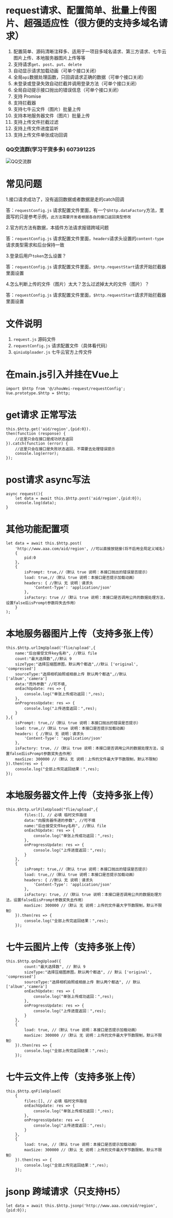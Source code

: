 # request请求、配置简单、批量上传图片、超强适应性（很方便的支持多域名请求）
1. 配置简单、源码清晰注释多、适用于一项目多域名请求、第三方请求、七牛云图片上传、本地服务器图片上传等等
2. 支持请求`get`、`post`、`put`、`delete`
3. 自动显示请求加载动画（可单个接口关闭）
4. 全局`api`数据处理函数，只回调请求正确的数据（可单个接口关闭）
5. 未登录或登录失效自动拦截并调用登录方法（可单个接口关闭）
6. 全局自动提示接口抛出的错误信息（可单个接口关闭）
7. 支持 Promise
8. 支持拦截器
9. 支持七牛云文件（图片）批量上传
10. 支持本地服务器文件（图片）批量上传
11. 支持上传文件拦截过滤
12. 支持上传文件进度监听
13. 支持上传文件单张成功回调

### QQ交流群(学习干货多多) 607391225
![QQ交流群](http://qn.kemean.cn//upload/202004/14/15868301778472k7oubi6.png)

# 常见问题
1.接口请求成功了，没有返回数据或者数据是走的catch回调

答：`requestConfig.js` 请求配置文件里面，有一个`$http.dataFactory`方法，里面写的只是参考示例，`此方法需要开发者根据各自的接口返回类型修改`

2.官方的方法有数据，本插件方法请求报错跨域问题

答：`requestConfig.js` 请求配置文件里面，`headers`请求头设置的`content-type`请求类型需求和后台保持一致

3.登录后用户`token`怎么设置？

答：`requestConfig.js` 请求配置文件里面，`$http.requestStart`请求开始拦截器里面设置

4.怎么判断上传的文件（图片）太大？怎么过滤掉太大的文件（图片）？

答：`requestConfig.js` 请求配置文件里面，`$http.requestStart`请求开始拦截器里面设置

# 文件说明
1. `request.js` 源码文件
2. `requestConfig.js` 请求配置文件（具体看代码）
3. `qiniuUploader.js` 七牛云官方上传文件

# 在main.js引入并挂在Vue上
```
import $http from '@/zhouWei-request/requestConfig';
Vue.prototype.$http = $http;
```

# get请求 正常写法 
```
this.$http.get('aid/region',{pid:0}).
then(function (response) {
	//这里只会在接口是成功状态返回
}).catch(function (error) {
	//这里只会在接口是失败状态返回，不需要去处理错误提示
	console.log(error);
});
```

# post请求 async写法 
```
async request(){
	let data = await this.$http.post('aid/region',{pid:0});
	console.log(data);
}
```

# 其他功能配置项
```
let data = await this.$http.post(
	'http://www.aaa.com/aid/region', //可以直接放链接(将不启用全局定义域名)
	{
		pid:0
	}, 
	{
		isPrompt: true,//（默认 true 说明：本接口抛出的错误是否提示）
		load: true,//（默认 true 说明：本接口是否提示加载动画）
		headers: { //默认 无 说明：请求头
			'Content-Type': 'application/json'
		},
		isFactory: true //（默认 true 说明：本接口是否调用公共的数据处理方法，设置false后isPrompt参数将失去作用）
	}
);
```

# 本地服务器图片上传（支持多张上传）
```
this.$http.urlImgUpload('flie/upload',{
	name:"后台接受文件key名称", //默认 file
	count:"最大选择数",//默认 9
	sizeType:"选择压缩图原图，默认两个都选",//默认 ['original', 'compressed']
	sourceType:"选择相机拍照或相册上传 默认两个都选",//默认 ['album','camera']
	data:"而外参数" //可不填,
	onEachUpdate: res => {
		console.log("单张上传成功返回：",res);
	},
	onProgressUpdate: res => {
		console.log("上传进度返回：",res);
	}
},{
	isPrompt: true,//（默认 true 说明：本接口抛出的错误是否提示）
	load: true,//（默认 true 说明：本接口是否提示加载动画）
	headers: { //默认 无 说明：请求头
		'Content-Type': 'application/json'
	},
	isFactory: true, //（默认 true 说明：本接口是否调用公共的数据处理方法，设置false后isPrompt参数奖失去作用）
	maxSize: 300000 //（默认 无 说明：上传的文件最大字节数限制，默认不限制）
}).then(res => {
	console.log("全部上传完返回结果：",res);
});
```
# 本地服务器文件上传（支持多张上传）
```
this.$http.urlFileUpload("flie/upload",{
		files:[], // 必填 临时文件路径
		data:"向服务器传递的参数", //可不填
		name:"后台接受文件key名称", //默认 file
		onEachUpdate: res => {
			console.log("单张上传成功返回：",res);
		},
		onProgressUpdate: res => {
			console.log("上传进度返回：",res);
		}
	},
	{
		isPrompt: true,//（默认 true 说明：本接口抛出的错误是否提示）
		load: true,//（默认 true 说明：本接口是否提示加载动画）
		headers: { //默认 无 说明：请求头
			'Content-Type': 'application/json'
		},
		isFactory: true, //（默认 true 说明：本接口是否调用公共的数据处理方法，设置false后isPrompt参数奖失去作用）
		maxSize: 300000 //（默认 无 说明：上传的文件最大字节数限制，默认不限制）
	}).then(res => {
		console.log("全部上传完返回结果：",res);
	});
```

# 七牛云图片上传（支持多张上传）
```
this.$http.qnImgUpload({
		count:"最大选择数", // 默认 9
		sizeType:"选择压缩图原图，默认两个都选", // 默认 ['original', 'compressed']
		sourceType:"选择相机拍照或相册上传 默认两个都选", // 默认 ['album','camera']
		onEachUpdate: res => {
			console.log("单张上传成功返回：",res);
		},
		onProgressUpdate: res => {
			console.log("上传进度返回：",res);
		}
	},
	{
		load: true, //（默认 true 说明：本接口是否提示加载动画）
		maxSize: 300000 //（默认 无 说明：上传的文件最大字节数限制，默认不限制）
	}).then(res => {
		console.log("全部上传完返回结果：",res);
	});
```

# 七牛云文件上传（支持多张上传）
```
this.$http.qnFileUpload(
	{
		files:[], // 必填 临时文件路径
		onEachUpdate: res => {
			console.log("单张上传成功返回：",res);
		},
		onProgressUpdate: res => {
			console.log("上传进度返回：",res);
		}
	},
	{
		load: true, //（默认 true 说明：本接口是否提示加载动画）
		maxSize: 300000 //（默认 无 说明：上传的文件最大字节数限制，默认不限制）
	}).then(res => {
		console.log("全部上传完返回结果：",res);
	});
```
# jsonp 跨域请求（只支持H5）
```
let data = await this.$http.jsonp('http://www.aaa.com/aid/region',{pid:0});
```
